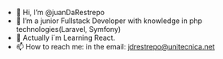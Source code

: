 - 👋 Hi, I’m @juanDaRestrepo
- 👀 I’m a junior Fullstack Developer with knowledge in php technologies(Laravel, Symfony)
- 🌱 Actually i´m Learning React.
- 📫 How to reach me: in the email: jdrestrepo@unitecnica.net

<!---
juanDaRestrepo/juanDaRestrepo is a ✨ special ✨ repository because its `README.md` (this file) appears on your GitHub profile.
You can click the Preview link to take a look at your changes.
--->
